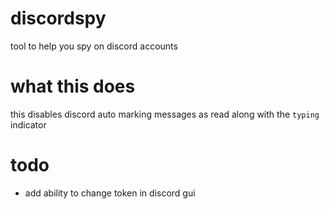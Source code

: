 # discordspy
tool to help you spy on discord accounts

# what this does
this disables discord auto marking messages as read along with the `typing` indicator

# todo
- add ability to change token in discord gui